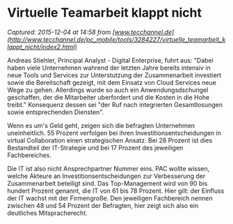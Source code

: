 # Virtuelle Teamarbeit klappt nicht

_Captured: 2015-12-04 at 14:58 from [www.tecchannel.de](http://www.tecchannel.de/pc_mobile/tools/3284227/virtuelle_teamarbeit_klappt_nicht/index2.html)_

Andreas Stiehler, Principal Analyst - Digital Enterprise, fuhrt aus: "Dabei haben viele Unternehmen wahrend der letzten Jahre bereits intensiv in neue Tools und Services zur Unterstutzung der Zusammenarbeit investiert sowie die Bereitschaft gezeigt, mit dem Einsatz von Cloud Services neue Wege zu gehen. Allerdings wurde so auch ein Anwendungsdschungel geschaffen, der die Mitarbeiter uberfordert und die Kosten in die Hohe treibt." Konsequenz dessen sei "der Ruf nach integrierten Gesamtlosungen sowie entsprechenden Diensten".

Wenn es um's Geld geht, zeigen sich die befragten Unternehmen uneinheitlich. 55 Prozent verfolgen bei ihren Investitionsentscheidungen in virtual Collaboration einen strategischen Ansatz. Bei 28 Prozent ist dies Bestandteil der IT-Strategie und bei 17 Prozent des jeweiligen Fachbereiches.

Die IT ist also nicht Ansprechpartner Nummer eins. PAC wollte wissen, welche Akteure an Investitionsentscheidungen zur Verbesserung der Zusammenarbeit beteiligt sind. Das Top-Management wird von 90 bis hundert Prozent genannt, die IT von 61 bis 78 Prozent. Hier gilt: der Einfluss der IT wachst mit der Firmengroße. Den jeweiligen Fachbereich nennen zwischen 48 und 54 Prozent der Befragten, hier zeigt sich also ein deutliches Mitspracherecht.
